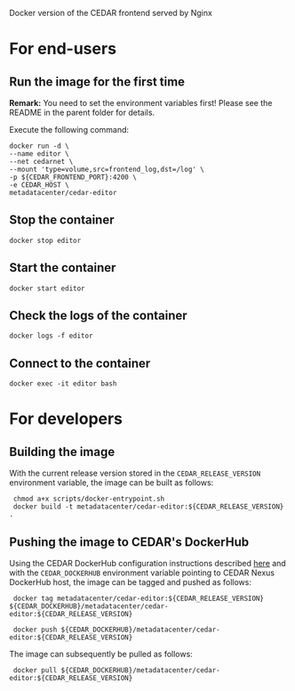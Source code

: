 Docker version of the CEDAR frontend served by Nginx

# For end-users

## Run the image for the first time

**Remark:** You need to set the environment variables first! Please see the README in the parent folder for details.

Execute the following command:

````
docker run -d \
--name editor \
--net cedarnet \
--mount 'type=volume,src=frontend_log,dst=/log' \
-p ${CEDAR_FRONTEND_PORT}:4200 \
-e CEDAR_HOST \
metadatacenter/cedar-editor
````

## Stop the container

    docker stop editor

## Start the container

    docker start editor

## Check the logs of the container

    docker logs -f editor

## Connect to the container

    docker exec -it editor bash

# For developers


## Building the image

With the current release version stored in the `CEDAR_RELEASE_VERSION` environment variable, the image can be built as follows:

     chmod a+x scripts/docker-entrypoint.sh
     docker build -t metadatacenter/cedar-editor:${CEDAR_RELEASE_VERSION} .

## Pushing the image to CEDAR's DockerHub

Using the CEDAR DockerHub configuration instructions described [here](https://github.com/metadatacenter/cedar-conf/wiki/Configuring-Docker-to-use-the-CEDAR-Nexus-DockerHub) and with the `CEDAR_DOCKERHUB` environment variable pointing to CEDAR Nexus DockerHub host, the image can be tagged and pushed as follows:

     docker tag metadatacenter/cedar-editor:${CEDAR_RELEASE_VERSION} ${CEDAR_DOCKERHUB}/metadatacenter/cedar-editor:${CEDAR_RELEASE_VERSION}

     docker push ${CEDAR_DOCKERHUB}/metadatacenter/cedar-editor:${CEDAR_RELEASE_VERSION}

The image can subsequently be pulled as follows:

     docker pull ${CEDAR_DOCKERHUB}/metadatacenter/cedar-editor:${CEDAR_RELEASE_VERSION}
